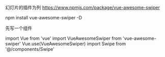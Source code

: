 幻灯片的插件为列
https://www.npmjs.com/package/vue-awesome-swiper

npm install vue-awesome-swiper -D

先写一个组件

import Vue from 'vue'
import VueAwesomeSwiper from 'vue-awesome-swiper'
Vue.use(VueAwesomeSwiper)
import Swipe from '@/components/Swipe'

